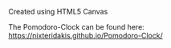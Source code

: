 Created using HTML5 Canvas

The Pomodoro-Clock can be found here:
https://nixteridakis.github.io/Pomodoro-Clock/
